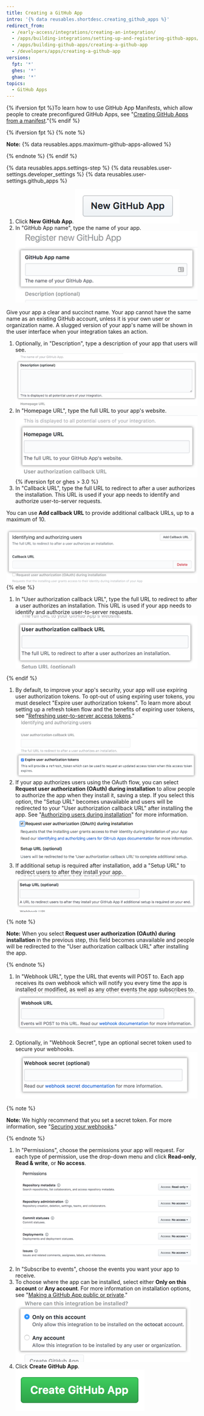 ```yaml
---
title: Creating a GitHub App
intro: '{% data reusables.shortdesc.creating_github_apps %}'
redirect_from:
  - /early-access/integrations/creating-an-integration/
  - /apps/building-integrations/setting-up-and-registering-github-apps/registering-github-apps/
  - /apps/building-github-apps/creating-a-github-app
  - /developers/apps/creating-a-github-app
versions:
  fpt: '*'
  ghes: '*'
  ghae: '*'
topics:
  - GitHub Apps
---
```


{% ifversion fpt %}To learn how to use GitHub App Manifests, which allow people to create preconfigured GitHub Apps, see "[Creating GitHub Apps from a manifest](/apps/building-github-apps/creating-github-apps-from-a-manifest/)."{% endif %}

{% ifversion fpt %}
{% note %}

  **Note:** {% data reusables.apps.maximum-github-apps-allowed %}

{% endnote %}
{% endif %}

{% data reusables.apps.settings-step %}
{% data reusables.user-settings.developer_settings %}
{% data reusables.user-settings.github_apps %}
1. Click **New GitHub App**. ![Button to create a new GitHub App](/assets/images/github-apps/github_apps_new.png)
1. In "GitHub App name", type the name of your app. ![Field for the name of your GitHub App](/assets/images/github-apps/github_apps_app_name.png)

  Give your app a clear and succinct name. Your app cannot have the same name as an existing GitHub account, unless it is your own user or organization name. A slugged version of your app's name will be shown in the user interface when your integration takes an action.

1. Optionally, in "Description", type a description of your app that users will see. ![Field for a description of your GitHub App](/assets/images/github-apps/github_apps_description.png)
1. In "Homepage URL", type the full URL to your app's website. ![Field for the homepage URL of your GitHub App](/assets/images/github-apps/github_apps_homepage_url.png)
{% ifversion fpt or ghes > 3.0 %}
1. In "Callback URL", type the full URL to redirect to after a user authorizes the installation. This URL is used if your app needs to identify and authorize user-to-server requests.

  You can use **Add callback URL** to provide additional callback URLs, up to a maximum of 10.

  ![Button for 'Add callback URL' and field for callback URL](/assets/images/github-apps/github_apps_callback_url_multiple.png)
{% else %}
1. In "User authorization callback URL", type the full URL to redirect to after a user authorizes an installation. This URL is used if your app needs to identify and authorize user-to-server requests. ![Field for the user authorization callback URL of your GitHub App](/assets/images/github-apps/github_apps_user_authorization.png)

{% endif %}
1. By default, to improve your app's security, your app will use expiring user authorization tokens. To opt-out of using expiring user tokens, you must deselect "Expire user authorization tokens". To learn more about setting up a refresh token flow and the benefits of expiring user tokens, see "[Refreshing user-to-server access tokens](/apps/building-github-apps/refreshing-user-to-server-access-tokens/)." ![Option to opt-in to expiring user tokens during GitHub Apps setup](/assets/images/github-apps/expire-user-tokens-selection.png)
1. If your app authorizes users using the OAuth flow, you can select **Request user authorization (OAuth) during installation** to allow people to authorize the app when they install it, saving a step. If you select this option, the "Setup URL" becomes unavailable and users will be redirected to your "User authorization callback URL" after installing the app. See "[Authorizing users during installation](/apps/installing-github-apps/#authorizing-users-during-installation)" for more information. ![Request user authorization during installation](/assets/images/github-apps/github_apps_request_auth_upon_install.png)
1. If additional setup is required after installation, add a "Setup URL" to redirect users to after they install your app. ![Field for the setup URL of your GitHub App ](/assets/images/github-apps/github_apps_setup_url.png)

  {% note %}

  **Note:** When you select **Request user authorization (OAuth) during installation** in the previous step, this field becomes unavailable and people will be redirected to the "User authorization callback URL" after installing the app.

  {% endnote %}

1. In "Webhook URL", type the URL that events will POST to. Each app receives its own webhook which will notify you every time the app is installed or modified, as well as any other events the app subscribes to. ![Field for the webhook URL of your GitHub App](/assets/images/github-apps/github_apps_webhook_url.png)

1. Optionally, in "Webhook Secret", type an optional secret token used to secure your webhooks. ![Field to add a secret token for your webhook](/assets/images/github-apps/github_apps_webhook_secret.png)

  {% note %}

  **Note:** We highly recommend that you set a secret token. For more information, see "[Securing your webhooks](/webhooks/securing/)."

  {% endnote %}

1. In "Permissions", choose the permissions your app will request. For each type of permission, use the drop-down menu and click **Read-only**, **Read & write**, or **No access**. ![Various permissions for your GitHub App](/assets/images/github-apps/github_apps_new_permissions_post2dot13.png)
1. In "Subscribe to events", choose the events you want your app to receive.
1. To choose where the app can be installed, select either **Only on this account** or **Any account**. For more information on installation options, see "[Making a GitHub App public or private](/apps/managing-github-apps/making-a-github-app-public-or-private/)." ![Installation options for your GitHub App](/assets/images/github-apps/github_apps_installation_options.png)
1. Click **Create GitHub App**. ![Button to create your GitHub App](/assets/images/github-apps/github_apps_create_github_app.png)
